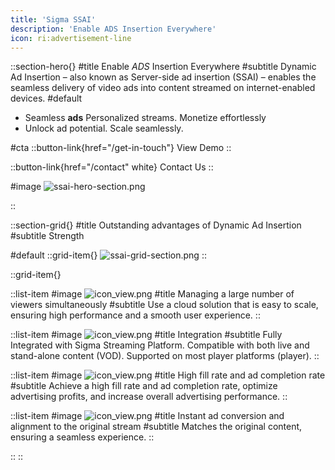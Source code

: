 ```yaml
---
title: 'Sigma SSAI'
description: 'Enable ADS Insertion Everywhere'
icon: ri:advertisement-line
---
```


::section-hero{}
#title
Enable _ADS_ Insertion Everywhere
#subtitle
Dynamic Ad Insertion – also known as Server-side ad insertion (SSAI) – enables the seamless delivery of video ads into content streamed on internet-enabled devices.
#default
- Seamless **ads** Personalized streams. Monetize effortlessly
- Unlock ad potential. Scale seamlessly.

#cta
::button-link{href="/get-in-touch"}
View Demo
::

::button-link{href="/contact" white}
Contact Us
::

#image
![ssai-hero-section.png](/SSAI/ssai-hero-section.png)

::

::section-grid{}
#title
Outstanding advantages of Dynamic Ad Insertion 
#subtitle
Strength

#default
::grid-item{}
![ssai-grid-section.png](/SSAI/ssai-grid-section.png)
::

::grid-item{}


  ::list-item
  #image
  ![icon_view.png](/SSAI/icon_view.png)
  #title
  Managing a large number of viewers simultaneously
  #subtitle
  Use a cloud solution that is easy to scale, ensuring high performance and a smooth user experience.
  ::

  ::list-item
  #image
  ![icon_view.png](/SSAI/icon_inte.png)
  #title
  Integration
  #subtitle
  Fully Integrated with Sigma Streaming Platform.
  Compatible with both live and stand-alone content (VOD).
  Supported on most player platforms (player).
  ::

  ::list-item
  #image
  ![icon_view.png](/SSAI/icon_ads.png)
  #title
  High fill rate and ad completion rate
  #subtitle
  Achieve a high fill rate and ad completion rate, optimize advertising profits, and increase overall advertising performance.
  ::

  ::list-item
  #image
  ![icon_view.png](/SSAI/icon_ads_speed.png)
  #title
  Instant ad conversion and alignment to the original stream
  #subtitle
  Matches the original content, ensuring a seamless experience.
  ::

::
::
